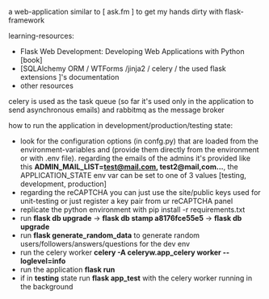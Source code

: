 a web-application similar to [ ask.fm ] to get my hands dirty with flask-framework

learning-resources:
- Flask Web Development: Developing Web Applications with Python [book]
- [SQLAlchemy ORM / WTForms /jinja2 / celery / the used flask extensions ]'s documentation
- other resources

celery is used as the task queue (so far it's used only in the application to send asynchronous emails) and rabbitmq as the message broker

how to run the application in development/production/testing state:
- look for the configuration options (in confg.py) that are loaded from the environment-variables and (provide them directly from the environment or with .env file). regarding the emails of the admins it's provided like this **ADMIN_MAIL_LIST=test@mail.com, test2@mail,com...**, the APPLICATION_STATE env var can be set to one of 3 values [testing, development, production]
- regarding the reCAPTCHA you can just use the site/public keys used for unit-testing or just register a key pair from ur reCAPTCHA panel
- replicate the python environment with pip install -r requirements.txt
- run **flask db upgrade** -> **flask db stamp a8176fce55e5** -> **flask db upgrade**
- run **flask generate_random_data** to generate random users/followers/answers/questions for the dev env
- run the celery worker **celery -A celeryw.app_celery worker --loglevel=info**
- run the application **flask run**
- if in **testing** state run **flask app_test** with the celery worker running in the background